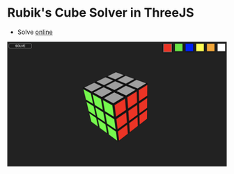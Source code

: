 # Rubik's Cube Solver in ThreeJS

- Solve [online](https://ebinxavier.github.io/rubiksCubeSolver/)

![alt text](./ss.png)
